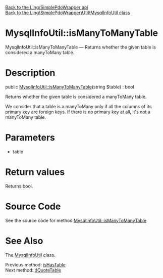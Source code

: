 [Back to the Ling/SimplePdoWrapper api](https://github.com/lingtalfi/SimplePdoWrapper/blob/master/doc/api/Ling/SimplePdoWrapper.md)<br>
[Back to the Ling\SimplePdoWrapper\Util\MysqlInfoUtil class](https://github.com/lingtalfi/SimplePdoWrapper/blob/master/doc/api/Ling/SimplePdoWrapper/Util/MysqlInfoUtil.md)


MysqlInfoUtil::isManyToManyTable
================



MysqlInfoUtil::isManyToManyTable — Returns whether the given table is considered a manyToMany table.




Description
================


public [MysqlInfoUtil::isManyToManyTable](https://github.com/lingtalfi/SimplePdoWrapper/blob/master/doc/api/Ling/SimplePdoWrapper/Util/MysqlInfoUtil/isManyToManyTable.md)(string $table) : bool




Returns whether the given table is considered a manyToMany table.

We consider that a table is a manyToMany only if all the columns of its primary key are foreign keys.
If there is no primary key at all, it's not a manyToMany table.




Parameters
================


- table

    


Return values
================

Returns bool.








Source Code
===========
See the source code for method [MysqlInfoUtil::isManyToManyTable](https://github.com/lingtalfi/SimplePdoWrapper/blob/master/Util/MysqlInfoUtil.php#L873-L886)


See Also
================

The [MysqlInfoUtil](https://github.com/lingtalfi/SimplePdoWrapper/blob/master/doc/api/Ling/SimplePdoWrapper/Util/MysqlInfoUtil.md) class.

Previous method: [isHasTable](https://github.com/lingtalfi/SimplePdoWrapper/blob/master/doc/api/Ling/SimplePdoWrapper/Util/MysqlInfoUtil/isHasTable.md)<br>Next method: [dQuoteTable](https://github.com/lingtalfi/SimplePdoWrapper/blob/master/doc/api/Ling/SimplePdoWrapper/Util/MysqlInfoUtil/dQuoteTable.md)<br>

